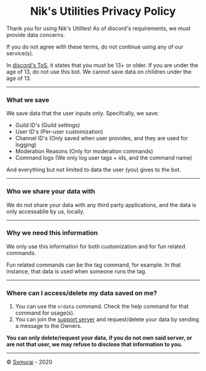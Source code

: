 <h1 align="center">Nik's Utilities Privacy Policy</h1>

Thank you for using Nik's Utilites! As of discord's requirements, we must provide data concerns.

If you do not agree with these terms, do not continue using any of our service(s).

In [discord's ToS](https://discord.com/terms), it states that you must be 13+ or older. If you are under the age of 13, do not use this bot. We cannot save data on children under the age of 13.

---

### What we save

We save data that the user inputs only. Specifcally, we save:

- Guild ID's (Guild settings)
- User ID's (Per-user customization)
- Channel ID's (Only saved when user provides, and they are used for logging)
- Moderation Reasons (Only for moderation commands)
- Command logs (We only log user tags + ids, and the command name)

And everything but not limited to data the user (you) gives to the bot.

---

### Who we share your data with

We do not share your data with any third party applications, and the data is only accessablie by us, locally.

---

### Why we need this information

We only use this information for both customization and for fun related commands.

Fun related commands can be the tag command, for example. In that instance, that data is used when someone runs the tag.

---

### Where can I access/delete my data saved on me?

1. You can use the `n!data` command. Check the help command for that command for usage(s).
2. You can join the [support server](https://discord.gg/YdHkWMm) and request/delete your data by sending a message to the Owners.

**You can only delete/request **your** data, if you do not own said server, or are not that user, we may refuse to disclose that information to you.**

---

©️ [Sxmurai](https://github.com/Sxmurai) - 2020

